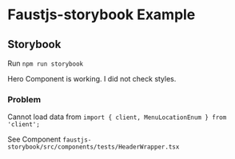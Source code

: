 # Faustjs-storybook Example

## Storybook

Run `npm run storybook`

Hero Component is working. I did not check styles.

### Problem

Cannot load data from `import { client, MenuLocationEnum } from 'client';`

See Component `faustjs-storybook/src/components/tests/HeaderWrapper.tsx`
